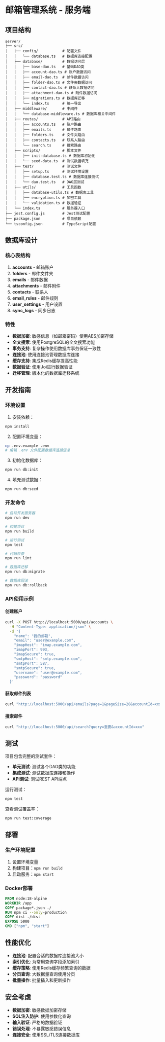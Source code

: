 # 邮箱管理系统 - 服务端

## 项目结构

```
server/
├── src/
│   ├── config/           # 配置文件
│   │   └── database.ts   # 数据库连接配置
│   ├── database/         # 数据访问层
│   │   ├── base-dao.ts   # 基础DAO类
│   │   ├── account-dao.ts # 账户数据访问
│   │   ├── email-dao.ts  # 邮件数据访问
│   │   ├── folder-dao.ts # 文件夹数据访问
│   │   ├── contact-dao.ts # 联系人数据访问
│   │   ├── attachment-dao.ts # 附件数据访问
│   │   ├── migrations.ts # 数据库迁移
│   │   └── index.ts      # 统一导出
│   ├── middleware/       # 中间件
│   │   └── database-middleware.ts # 数据库相关中间件
│   ├── routes/           # API路由
│   │   ├── accounts.ts   # 账户路由
│   │   ├── emails.ts     # 邮件路由
│   │   ├── folders.ts    # 文件夹路由
│   │   ├── contacts.ts   # 联系人路由
│   │   └── search.ts     # 搜索路由
│   ├── scripts/          # 脚本文件
│   │   ├── init-database.ts # 数据库初始化
│   │   └── seed-data.ts  # 测试数据填充
│   ├── test/             # 测试文件
│   │   ├── setup.ts      # 测试环境设置
│   │   ├── database.test.ts # 数据库连接测试
│   │   └── dao.test.ts   # DAO层测试
│   ├── utils/            # 工具函数
│   │   ├── database-utils.ts # 数据库工具
│   │   ├── encryption.ts # 加密工具
│   │   └── validation.ts # 数据验证
│   └── index.ts          # 服务器入口
├── jest.config.js        # Jest测试配置
├── package.json          # 项目依赖
└── tsconfig.json         # TypeScript配置
```

## 数据库设计

### 核心表结构

1. **accounts** - 邮箱账户
2. **folders** - 邮件文件夹
3. **emails** - 邮件数据
4. **attachments** - 邮件附件
5. **contacts** - 联系人
6. **email_rules** - 邮件规则
7. **user_settings** - 用户设置
8. **sync_logs** - 同步日志

### 特性

- **数据加密**: 敏感信息（如邮箱密码）使用AES加密存储
- **全文搜索**: 使用PostgreSQL的全文搜索功能
- **事务支持**: 复杂操作使用数据库事务保证一致性
- **连接池**: 使用连接池管理数据库连接
- **缓存支持**: 集成Redis缓存提高性能
- **数据验证**: 使用Joi进行数据验证
- **迁移管理**: 版本化的数据库迁移系统

## 开发指南

### 环境设置

1. 安装依赖：
```bash
npm install
```

2. 配置环境变量：
```bash
cp .env.example .env
# 编辑 .env 文件配置数据库连接信息
```

3. 初始化数据库：
```bash
npm run db:init
```

4. 填充测试数据：
```bash
npm run db:seed
```

### 开发命令

```bash
# 启动开发服务器
npm run dev

# 构建项目
npm run build

# 运行测试
npm test

# 代码检查
npm run lint

# 数据库迁移
npm run db:migrate

# 数据库回滚
npm run db:rollback
```

### API使用示例

#### 创建账户
```bash
curl -X POST http://localhost:5000/api/accounts \
  -H "Content-Type: application/json" \
  -d '{
    "name": "我的邮箱",
    "email": "user@example.com",
    "imapHost": "imap.example.com",
    "imapPort": 993,
    "imapSecure": true,
    "smtpHost": "smtp.example.com",
    "smtpPort": 587,
    "smtpSecure": true,
    "username": "user@example.com",
    "password": "password"
  }'
```

#### 获取邮件列表
```bash
curl "http://localhost:5000/api/emails?page=1&pageSize=20&accountId=xxx"
```

#### 搜索邮件
```bash
curl "http://localhost:5000/api/search?query=重要&accountId=xxx"
```

## 测试

项目包含完整的测试套件：

- **单元测试**: 测试各个DAO类的功能
- **集成测试**: 测试数据库连接和操作
- **API测试**: 测试REST API端点

运行测试：
```bash
npm test
```

查看测试覆盖率：
```bash
npm run test:coverage
```

## 部署

### 生产环境配置

1. 设置环境变量
2. 构建项目：`npm run build`
3. 启动服务：`npm start`

### Docker部署

```dockerfile
FROM node:18-alpine
WORKDIR /app
COPY package*.json ./
RUN npm ci --only=production
COPY dist ./dist
EXPOSE 5000
CMD ["npm", "start"]
```

## 性能优化

- **连接池**: 配置合适的数据库连接池大小
- **索引优化**: 为常用查询字段添加索引
- **缓存策略**: 使用Redis缓存频繁查询的数据
- **分页查询**: 大数据量查询使用分页
- **批量操作**: 批量插入和更新操作

## 安全考虑

- **数据加密**: 敏感数据加密存储
- **SQL注入防护**: 使用参数化查询
- **输入验证**: 严格的数据验证
- **错误处理**: 不暴露敏感错误信息
- **连接安全**: 使用SSL/TLS连接数据库